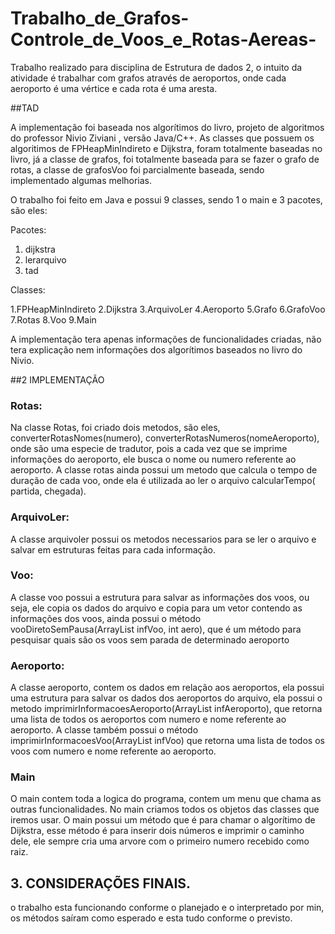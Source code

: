 # Trabalho_de_Grafos-Controle_de_Voos_e_Rotas-Aereas-

Trabalho realizado para disciplina de Estrutura de dados 2, o intuito da atividade é trabalhar com grafos  através de aeroportos, onde cada aeroporto é uma 
vértice e cada rota é uma aresta.

##TAD

A implementação foi baseada nos algorítimos do livro, projeto de algoritmos do professor Nivio Ziviani , versão Java/C++.
As classes que possuem os algoritimos de FPHeapMinIndireto e Dijkstra, foram totalmente baseadas no livro, já a classe de grafos, foi totalmente baseada
para se fazer o grafo de rotas,  a classe de grafosVoo foi parcialmente baseada, sendo implementado algumas melhorias.

O trabalho foi feito em Java e possui 9 classes, sendo 1 o main e 3 pacotes, são eles:

Pacotes:
1. dijkstra
2. lerarquivo
3. tad

Classes:

1.FPHeapMinIndireto
2.Dijkstra
3.ArquivoLer
4.Aeroporto
5.Grafo
6.GrafoVoo
7.Rotas
8.Voo
9.Main

A implementação tera apenas informações de funcionalidades criadas, não tera explicação nem
informações dos algorítimos baseados no livro do Nivio.

##2 IMPLEMENTAÇÃO

###  Rotas:

Na classe Rotas, foi criado dois metodos, são eles, converterRotasNomes(numero), converterRotasNumeros(nomeAeroporto), onde são uma especie de tradutor, pois a cada vez que se
imprime informações do aeroporto, ele busca o nome ou numero referente ao aeroporto. A classe rotas ainda possui um metodo que calcula o tempo de duração de cada voo, onde
ela é utilizada ao ler o arquivo calcularTempo( partida, chegada).

###  ArquivoLer:

A classe arquivoler possui os metodos necessarios para se ler o arquivo e salvar em estruturas feitas para cada informação.

###  Voo:

A classe voo possui a estrutura para salvar as informações dos voos, ou seja, ele copia os dados do arquivo e copia para um vetor contendo as informações dos voos, ainda possui o método
vooDiretoSemPausa(ArrayList<Voo> infVoo, int aero), que é um método para pesquisar quais são os voos sem parada de determinado aeroporto

### Aeroporto:
A classe aeroporto, contem os dados em relação aos aeroportos, ela possui uma estrutura para salvar os dados dos aeroportos do arquivo, ela possui o metodo
imprimirInformacoesAeroporto(ArrayList<Aeroporto> infAeroporto), que retorna uma lista de todos os aeroportos com numero e nome referente ao aeroporto. A classe também possui o método imprimirInformacoesVoo(ArrayList<Voo> infVoo) que
retorna uma lista de todos os voos com numero e nome referente ao aeroporto.

### Main
O main contem toda a logica do programa, contem um menu que chama as outras funcionalidades. No main criamos todos os objetos das classes que iremos usar. O main possui um método que é para chamar o algorítimo de Dijkstra, esse método é para
inserir dois números e imprimir o caminho dele, ele sempre cria uma arvore com o primeiro numero recebido como raiz.

## 3. CONSIDERAÇÕES FINAIS.
o trabalho esta funcionando conforme o planejado e o interpretado por min, os métodos saíram como esperado e esta tudo conforme o previsto.
